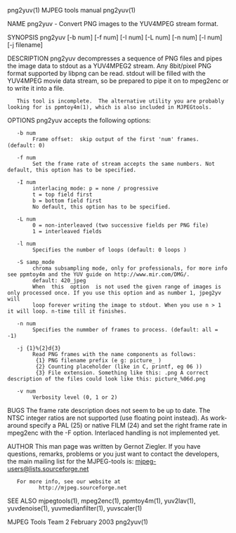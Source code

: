 png2yuv(1)                                                      MJPEG tools manual                                                      png2yuv(1)

NAME
       png2yuv - Convert PNG images to the YUV4MPEG stream format.

SYNOPSIS
       png2yuv [-b num] [-f num] [-I num] [-L num] [-n num] [-l num] [-j filename]

DESCRIPTION
       png2yuv decompresses a sequence of PNG files and pipes the image data to stdout as a YUV4MPEG2 stream.  Any 8bit/pixel PNG format supported
       by libpng can be read.  stdout will be filled with the YUV4MPEG movie data stream, so be prepared to pipe it on to mpeg2enc or to write  it
       into a file.

       This tool is incomplete.  The alternative utility you are probably looking for is ppmtoy4m(1), which is also included in MJPEGtools.

OPTIONS
       png2yuv accepts the following options:

       -b num
            Frame offset:  skip output of the first 'num' frames.  (default: 0)

       -f num
            Set the frame rate of stream accepts the same numbers. Not default, this option has to be specified.

       -I num
            interlacing mode: p = none / progressive
            t = top field first
            b = bottom field first
            No default, this option has to be specified.

       -L num
            0 = non-interleaved (two successive fields per PNG file)
            1 = interleaved fields

       -l num
            Specifies the number of loops (default: 0 loops )

       -S samp_mode
            chroma subsampling mode, only for professionals, for more info see ppmtoy4m and the YUV guide on http://www.mir.com/DMG/.
            default: 420_jpeg
            When  this  option  is not used the given range of images is only processed once. If you use this option and as number 1, jpeg2yv will
            loop forever writing the image to stdout. When you use n > 1 it will loop. n-time till it finishes.

       -n num
            Specifies the nummber of frames to process. (default: all = -1)

       -j {1}%{2}d{3}
            Read PNG frames with the name components as follows:
             {1} PNG filename prefix (e g: picture_ )
             {2} Counting placeholder (like in C, printf, eg 06 ))
             {3} File extension. Something like this: .png A correct description of the files could look like this: picture_%06d.png

       -v num
            Verbosity level (0, 1 or 2)

BUGS
       The frame rate description does not seem to be up to date. The NTSC integer ratios are not supported (use floating point instead). As work‐
       around  specify  a  PAL  (25)  or native FILM (24) and set the right frame rate in mpeg2enc with the -F option.  Interlaced handling is not
       implemented yet.

AUTHOR
       This man page was written by Gernot Ziegler.
       If you have questions, remarks, problems or you just want to contact the developers, the main mailing list for the MJPEG-tools is:
         mjpeg-users@lists.sourceforge.net

       For more info, see our website at
              http://mjpeg.sourceforge.net

SEE ALSO
       mjpegtools(1), mpeg2enc(1), ppmtoy4m(1), yuv2lav(1), yuvdenoise(1), yuvmedianfilter(1), yuvscaler(1)

MJPEG Tools Team                                                  2 February 2003                                                       png2yuv(1)
